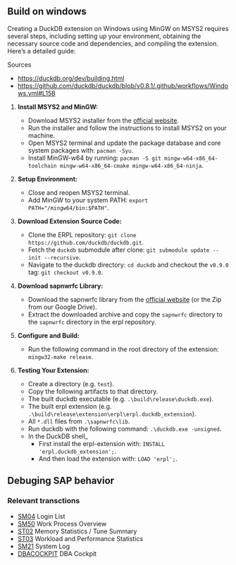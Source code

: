 ## Build on windows

Creating a DuckDB extension on Windows using MinGW on MSYS2 requires several steps, including setting up your environment, obtaining the necessary source code and dependencies, and compiling the extension. Here’s a detailed guide:

Sources

- https://duckdb.org/dev/building.html
- https://github.com/duckdb/duckdb/blob/v0.8.1/.github/workflows/Windows.yml#L158


1. **Install MSYS2 and MinGW:**

   - Download MSYS2 installer from the [official website](https://www.msys2.org/).
   - Run the installer and follow the instructions to install MSYS2 on your machine.
   - Open MSYS2 terminal and update the package database and core system packages with: `pacman -Syu`.
   - Install MinGW-w64 by running: `pacman -S git mingw-w64-x86_64-toolchain mingw-w64-x86_64-cmake mingw-w64-x86_64-ninja`.

2. **Setup Environment:**

   - Close and reopen MSYS2 terminal.
   - Add MinGW to your system PATH: `export PATH="/mingw64/bin:$PATH"`.

3. **Download Extension Source Code:**

   - Clone the ERPL repository: `git clone https://github.com/duckdb/duckdb.git`.
   - Fetch the `duckdb` submodule after clone:  `git submodule update --init --recursive`.
   - Navigate to the duckdb directory: `cd duckdb` and checkout the `v0.9.0` tag: `git checkout v0.9.0`.

4. **Download sapnwrfc Library:**

   - Download the sapnwrfc library from the [official website](https://support.sap.com/en/product/connectors/nwrfcsdk.html) (or the Zip from our Google Drive).
   - Extract the downloaded archive and copy the `sapnwrfc` directory to the `sapnwrfc` directory in the erpl repository.

5. **Configure and Build:**

   - Run the following command in the root directory of the extension: `mingw32-make release`.

6. **Testing Your Extension:**

   - Create a directory (e.g. `test`).
   - Copy the following artifacts to that directory.
    - The built duckdb executable (e.g. `.\build\release\duckdb.exe`).
    - The built erpl extension (e.g. `.\build\release\extension\erpl\erpl.duckdb_extension`).
    - All `*.dll` files from `.\sapnwrfc\lib`.
   - Run duckdb with the following command: `.\duckdb.exe -unsigned`.
   - In the DuckDB shell_
        - First install the erpl-extension with: `INSTALL 'erpl.duckdb_extension';`.
        - And then load the extension with: `LOAD 'erpl';`.



## Debuging SAP behavior

### Relevant transctions

- [SM04](https://help.sap.com/doc/saphelp_nw74/7.4.16/en-us/02/3b3ad97b0b4526839377f4c2112f33/content.htm?no_cache=true) Login List
- [SM50](https://help.sap.com/doc/saphelp_nw74/7.4.16/en-us/19/28d51a81c748b399947f3e354d2ffb/content.htm?no_cache=true) Work Process Overview
- [ST02](https://help.sap.com/docs/ABAP_PLATFORM_BW4HANA/f146e75588924fa4987b6c8f1a7a8c7e/ce7a5224577d4713b1d695bdf9baf656.html) Memory Statistics / Tune Summary
- [ST03](https://help.sap.com/saphelp_gbt10/helpdata/EN/2d/b8be3befaefc75e10000000a114084/frameset.htm) Workload and Performance Statistics
- [SM21](https://help.sap.com/doc/saphelp_nw75/7.5.5/de-DE/b1/f4652c0f4d4e8fa04e165d161e386f/content.htm?no_cache=true) System Log
- [DBACOCKPIT]() DBA Cockpit